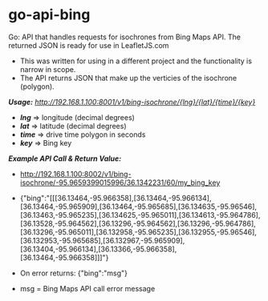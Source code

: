 # go-api-bing

Go: API that handles requests for isochrones from Bing Maps API.  The returned JSON is ready for use in LeafletJS.com

- This was written for using in a different project and the functionality is narrow in scope.
- The API returns JSON that make up the verticies of the isochrone (polygon).

__*Usage:*__ *http://192.168.1.100:8001/v1/bing-isochrone/{lng}/{lat}/{time}/{key}*

- __*lng*__ => longitude (decimal degrees)
- __*lat*__ => latitude (decimal degrees)
- __*time*__ => drive time polygon in seconds
- __*key*__ => Bing key

__*Example API Call & Return Value:*__

-   http://192.168.1.100:8002/v1/bing-isochrone/-95.9659399015996/36.1342231/60/my_bing_key
-   {"bing":"[[[36.13464,-95.966358],[36.13464,-95.966134],[36.13464,-95.965909],[36.13464,-95.965685],[36.134635,-95.96546],[36.13463,-95.965235],[36.134625,-95.965011],[36.134613,-95.964786],[36.13528,-95.964562],[36.13296,-95.964562],[36.13296,-95.964786],[36.13296,-95.965011],[36.132958,-95.965235],[36.132955,-95.96546],[36.132953,-95.965685],[36.132967,-95.965909],[36.13404,-95.966134],[36.13366,-95.966358],[36.13464,-95.966358]]]"}

-   On error returns: {"bing":"msg"}
-   msg = Bing Maps API call error message